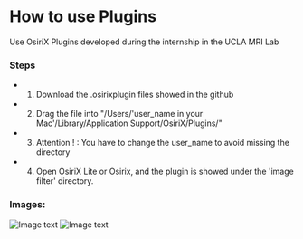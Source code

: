 # How to use Plugins
Use OsiriX Plugins developed during the internship in the UCLA MRI Lab
### Steps
- 1. Download the .osirixplugin files showed in the github
- 2. Drag the file into "/Users/'user_name in your Mac'/Library/Application Support/OsiriX/Plugins/"
- 3. Attention ! : You have to change the user_name to avoid missing the directory
- 4. Open OsiriX Lite or Osirix, and the plugin is showed under the 'image filter' directory.


### Images: 

![Image text](https://raw.githubusercontent.com/xcy25813/ROI_Data/master/img/1.png)
![Image text](https://raw.githubusercontent.com/xcy25813/ROI_Data/master/img/2.png)
